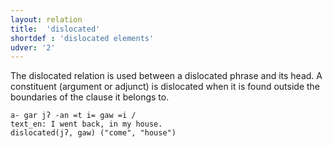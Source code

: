 ```yaml
---
layout: relation
title:  'dislocated'
shortdef : 'dislocated elements'
udver: '2'
---
```


The dislocated relation is used between a dislocated phrase and its head.
A constituent (argument or adjunct) is dislocated when it is found outside the boundaries of the clause it belongs to.

~~~ sdparse
a- gar jʔ -an =t i= gaw =i /
text_en: I went back, in my house.
dislocated(jʔ, gaw) ("come", "house")
~~~
<!-- Interlanguage links updated So kvě 14 19:03:31 CEST 2022 -->
